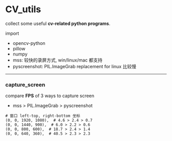 # CV_utils

collect some useful **cv-related python programs**.


import

- opencv-python
- pillow
- numpy
- mss: 较快的录屏方式, win/linux/mac 都支持
- pyscreenshot: PIL.ImageGrab replacement for linux 比较慢

---

### capture_screen

compare **FPS** of 3 ways to capture screen
- mss >  PIL.ImageGrab > pyscreenshot

```
# 窗口 left-top, right-bottom 坐标
(0, 0, 1920, 1080),  # 4.6 > 2.4 > 0.7
(0, 0, 1440, 900),  # 6.0 > 2.2 > 0.6
(0, 0, 800, 600),  # 18.7 > 2.4 > 1.4
(0, 0, 640, 360),  # 40.5 > 2.3 > 2.3 
```